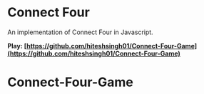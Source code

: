 # Connect Four

An implementation of Connect Four in Javascript.

**Play: [https://github.com/hiteshsingh01/Connect-Four-Game](https://github.com/hiteshsingh01/Connect-Four-Game)**
# Connect-Four-Game
